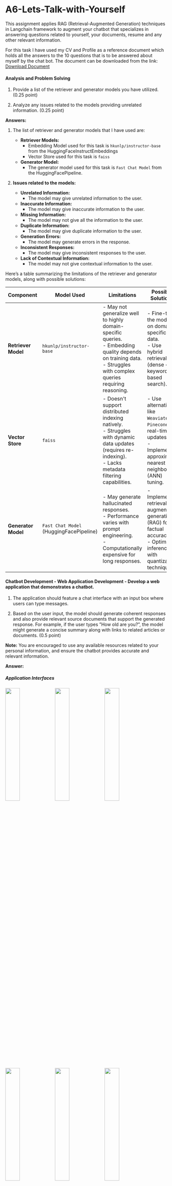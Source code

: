 # A6-Lets-Talk-with-Yourself
This assignment applies RAG (Retrieval-Augmented Generation) techniques in Langchain framework to augment your chatbot that specializes in answering questions related to yourself, your documents, resume and any other relevant information.

For this task I have used my CV and Profile as a reference document which holds all the answers to the 10 questions that is to be answered about myself by the chat bot. The document can be downloaded from the link: [Download Document](https://drive.google.com/drive/folders/1WsGkfhqnxTYJMzgKL1IwmOW_xUIcGIws?usp=sharing)


#### **Analysis and Problem Solving**
1) Provide a list of the retriever and generator models you have utilized. (0.25 point)

2) Analyze any issues related to the models providing unrelated information. (0.25 point)

**Answers:** 
1. The list of retriever and generator models that I have used are:
    - **Retriever Models:**
        - Embedding Model used for this task is `hkunlp/instructor-base` from the HuggingFaceInstructEmbeddings
        - Vector Store used for this task is `faiss`
    - **Generator Model:**
        - The generator model used for this task is `Fast Chat Model` from the HuggingFacePipeline.
    
2. **Issues related to the models:**
    - **Unrelated Information:**
        - The model may give unrelated information to the user.
    - **Inaccurate Information:**
        - The model may give inaccurate information to the user.
    - **Missing Information:**
        - The model may not give all the information to the user.
    - **Duplicate Information:**
        - The model may give duplicate information to the user.
    - **Generation Errors:**
        - The model may generate errors in the response.
    - **Inconsistent Responses:**
        - The model may give inconsistent responses to the user.
    - **Lack of Contextual Information:**
        - The model may not give contextual information to the user.

Here’s a table summarizing the limitations of the retriever and generator models, along with possible solutions:  

| **Component**       | **Model Used**                  | **Limitations**                                                                                                                                   | **Possible Solutions**                                                                                               |
|---------------------|--------------------------------|--------------------------------------------------------------------------------------------------------------------------------------------------|----------------------------------------------------------------------------------------------------------------------|
| **Retriever Model** | `hkunlp/instructor-base`      | - May not generalize well to highly domain-specific queries. <br> - Embedding quality depends on training data. <br> - Struggles with complex queries requiring reasoning. | - Fine-tune the model on domain-specific data. <br> - Use hybrid retrieval (dense + keyword-based search).         |
| **Vector Store**    | `faiss`                        | - Doesn't support distributed indexing natively. <br> - Struggles with dynamic data updates (requires re-indexing). <br> - Lacks metadata filtering capabilities. | - Use alternatives like `Weaviate` or `Pinecone` for real-time updates. <br> - Implement approximate nearest neighbors (ANN) tuning. |
| **Generator Model** | `Fast Chat Model` (HuggingFacePipeline) | - May generate hallucinated responses. <br> - Performance varies with prompt engineering. <br> - Computationally expensive for long responses. | - Implement retrieval-augmented generation (RAG) for factual accuracy. <br> - Optimize inference with quantization techniques. |


#### **Chatbot Development - Web Application Development - Develop a web application that demonstrates a chatbot.**

1) The application should feature a chat interface with an input box where users can type messages.

2) Based on the user input, the model should generate coherent responses and also provide relevant source documents that support the generated response. For example, if the user types ”How old are you?”, the model might generate a concise summary along with links to related articles or documents. (0.5 point)

**Note:** You are encouraged to use any available resources related to your personal information, and ensure the chatbot provides accurate and relevant information.

**Answer:**
<h5><b>Application Interfaces</b></h5>

<p align="left">
  <img src="./screenshots/Screenshot_RAG1.png" width="30%">
  <img src="./screenshots/Screenshot_RAG2.png" width="30%">
  <img src="./screenshots/Screenshot_RAG3.png" width="30%">
</p>

<p align="left">
  <img src="./screenshots/Screenshot_RAG4.png" width="30%">
  <img src="./screenshots/Screenshot_RAG5.png" width="30%">
  <img src="./screenshots/Screenshot_RAG6.png" width="30%">
</p>

<p align="left">
  <img src="./screenshots/Screenshot_RAG7.png" width="30%">
  <img src="./screenshots/Screenshot_RAG8.png" width="30%">
  <img src="./screenshots/Screenshot_RAG9.png" width="30%">
</p>

<p align="left">
  <img src="./screenshots/Screenshot_RAG10.png" width="30%">
  <img src="./screenshots/Screenshot_RAG11.png" width="30%">
  <img src="./screenshots/Screenshot_RAG12.png" width="30%">
</p>

<p align="left">
  <img src="./screenshots/Screenshot_RAG13.png" width="30%">
</p>


<h5><b>Working of the Application</b></h5>

<a href="https://drive.google.com/file/d/1q6eV058XF1ocM1HKmgRMcOauFLtRoFEg/view?usp=sharing">Link to the application video</a>

<p align="left">
  <img src="./screenshots/Video.gif" width="50%">
</p>

#### **Below are 10 questions your chatbot should be able to answer:**
1) How old are you?

2) What is your highest level of education?

3) What major or field of study did you pursue during your education?

4) How many years of work experience do you have?

5) What type of work or industry have you been involved in?

6) Can you describe your current role or job responsibilities?

7) What are your core beliefs regarding the role of technology in shaping society?

8) How do you think cultural values should influence technological advancements?

9) As a master’s student, what is the most challenging aspect of your studies so far?

10) What specific research interests or academic goals do you hope to achieve during your time as a master’s student?

**Submission Instructions:** For each question, your chatbot should generate a response. Please submit the question-answer pairs to your Github repository in the following JSON format:
```
[
{  
"question": "How old are you?",  
"answer": "Your answer here"  
},  
{  
"question": "What is your highest level of education?",  
"answer": "Your answer here"  
},  
...  
]
```

**Make sure that each question and corresponding answer is properly formatted in the JSON structure. This will be part of your deliverables. (0.5 point)**

<h5><b>JSON Responses</b></h5>
![JSON File](chatbot_responses.json)

```
[
{'question': 'How old is Sachin Malego?',
  'answer': 'Sachin  Malego  is  30  years  old.'},

 {'question': "What is Sachin Malego's highest level of education?",
  'answer': "Sachin  Malego's  highest  level  of  education  is  a  Master  of  Science  in  Data  Science  and  Artificial  Intelligence  from  the  Asian  Institute  of  Technology  (AIT),  Thailand."},

 {'question': 'What major or field of study did Sachin Malego pursue during his education?',
  'answer': 'Sachin  Malego  pursued  a  Bachelor  of  Science  in  Computer  Science  and  Information  Technology  (B.Sc.  CSIT)  during  his  education.'},

 {'question': 'How many years of work experience does Sachin Malego have?',
  'answer': 'Based  on  the  information  provided  in  the  resume,  Sachin  Malego  has  over  10  years  of  work  experience.'},

 {'question': 'What type of work or industry have Sachin Malego been involved in?',
  'answer': 'Sachin  Malego  has  been  involved  in  the  field  of  Information  Systems  Design,  Data  Science,  Artificial  Intelligence,  and  Disaster  Risk  Reduction.  He  has  been  involved  in  various  roles  such  as  Web  Developer,  Data  Management  Officer,  and  Consultant.  He  has  also  provided  consultancy  services  to  national  and  international  organizations  and  has  contributed  to  academic  and  research  with  published  reports  and  case  studies.  He  has  a  diverse  skill  set  spanning  programming,  database  management,  AI  model  development,  GIS  mapping,  and  system  security.  He  has  been  involved  in  major  national  platforms  such  as  Asia  Shelter  Forum  2020  and  2021.'},

 {'question': "Can you describe Sachin Malego's current role or job responsibilities?",
  'answer': "I'm  sorry,  but  I  do  not  have  access  to  the  current  role  or  job  responsibilities  of  Sachin  Malego.  The  information  provided  in  the  context  does  not  mention  his  current  role  or  job  responsibilities.  Can  you  please  provide  more  context  or  details  about  his  current  role  or  job  responsibilities?"},

 {'question': "Can you describe Sachin Malego's past role or job responsibilities?",
  'answer': "Sachin  Malego's  past  role  or  job  responsibilities  include:  *  Web  Developer  and  Data  Management  Officer  at  Web  Fusion  Nepal  from  2013  to  2018,  where  he  led  software  development  projects,  managed  databases,  and  contributed  to  web  application  development.  *  Consultant  for  the  Government  of  Nepal  from  2018  to  2024,  designing  and  managing  critical  information  systems  for  disaster  risk  reduction,  including  the  Bipad  portal,  Reconstruction  Management  Information  System  (RMIS),  Resource  Management  System,  and  Volunteer  Management  System  (VMS).  *  Co-ordinator  with  stakeholders,  overseeing  IT  projects,  developing  training  programs,  ensuring  data  security,  and  supporting  policy-making  initiatives  through  data  analysis  and  visualization."},

 {'question': "What are Sachin Malego's core beliefs regarding the role of technology in shaping society?",
  'answer': "Sachin  Malego's  core  beliefs  regarding  the  role  of  technology  in  shaping  society  are:  1.  The  transformative  power  of  technology  in  shaping  society.  2.  The  importance  of  ethical  AI  practices  in  ensuring  technological  advancements  align  with  cultural  values  and  community  needs.  3.  The  need  to  leverage  data  science  and  AI  to  build  resilient  communities.  4.  The  need  to  develop  intelligent  systems  that  enhance  disaster  risk  assessment  and  response,  ultimately  contributing  to  sustainable  development  and  community  resilience."},

 {'question': 'How do you think cultural values should influence technological advancements?',
  'answer': 'Cultural  values  should  influence  technological  advancements  in  several  ways:  1.  Ethical  considerations:  Cultural  values  should  be  taken  into  account  when  designing  and  implementing  technological  systems  to  ensure  that  they  align  with  ethical  principles  and  respect  for  human  rights  and  privacy.  2.  Community  needs:  Cultural  values  should  be  taken  into  account  when  designing  and  implementing  technological  systems  to  ensure  that  they  are  accessible  and  inclusive  for  all  communities.  3.  Sustainability:  Cultural  values  should  be  taken  into  account  when  designing  and  implementing  technological  systems  to  ensure  that  they  are  sustainable  and  environmentally  friendly.  4.  Accessibility:  Cultural  values  should  be  taken  into  account  when  designing  and  implementing  technological  systems  to  ensure  that  they  are  accessible  and  inclusive  for  all  users.  5.  Eth'},

 {'question': "As a master’s student, what is the most challenging aspect of Sachin Malego's studies so far?",
  'answer': "As  a  master's  student,  the  most  challenging  aspect  of  Sachin  Malego's  studies  so  far  may  be  the  integration  of  advanced  AI  and  data  science  techniques  into  his  research  and  professional  work.  This  may  involve  balancing  the  need  to  develop  and  implement  AI  models  with  the  need  to  manage  and  analyze  large  amounts  of  data,  as  well  as  the  need  to  integrate  these  models  into  real-world  applications.  Additionally,  the  need  to  balance  the  need  to  develop  and  implement  AI  models  with  the  need  to  maintain  and  update  them  over  time  may  be  a  challenge.  Additionally,  the  need  to  balance  the  need  to  develop  and  implement  AI  models  with  the  need  to  maintain  and  update  them  over  time  may  be"},

 {'question': 'What specific research interests or academic goals do you hope to achieve during your time as a master’s student?',
  'answer': "Sachin's  research  interests  and  academic  goals  as  a  master's  student  include  leveraging  data  science  and  AI  to  build  resilient  communities,  enhance  disaster  preparedness,  and  develop  intelligent  decision-support  systems  that  optimize  resource  allocation  and  policy-making.  He  aims  to  develop  and  implement  AI-driven  solutions  in  disaster  management,  leveraging  his  expertise  in  AI,  predictive  analytics,  and  data-driven  solutions.  He  also  hopes  to  contribute  to  the  development  of  AI-driven  solutions  in  disaster  management  by  leveraging  his  knowledge  and  skills  in  data  science  and  AI.  Additionally,  he  aims  to  develop  and  implement  AI-driven  solutions  in  disaster  management  by  leveraging  his  expertise  in  data  science  and  AI."}

]
```
